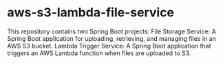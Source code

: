 # aws-s3-lambda-file-service
This repository contains two Spring Boot projects:  File Storage Service: A Spring Boot application for uploading, retrieving, and managing files in an AWS S3 bucket. Lambda Trigger Service: A Spring Boot application that triggers an AWS Lambda function when files are uploaded to S3.
